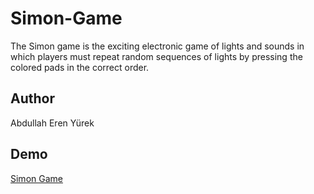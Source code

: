 <h1>Simon-Game</h1>
<p>The Simon game is the exciting electronic game of lights and sounds in which players must repeat random sequences of lights by pressing the colored pads in the correct order.</p>

<h2>Author</h2>
<p>Abdullah Eren Yürek</p>

<h2>Demo</h2>
<a href="https://abdullaheren.github.io/Simon-Game/">Simon Game</a>

